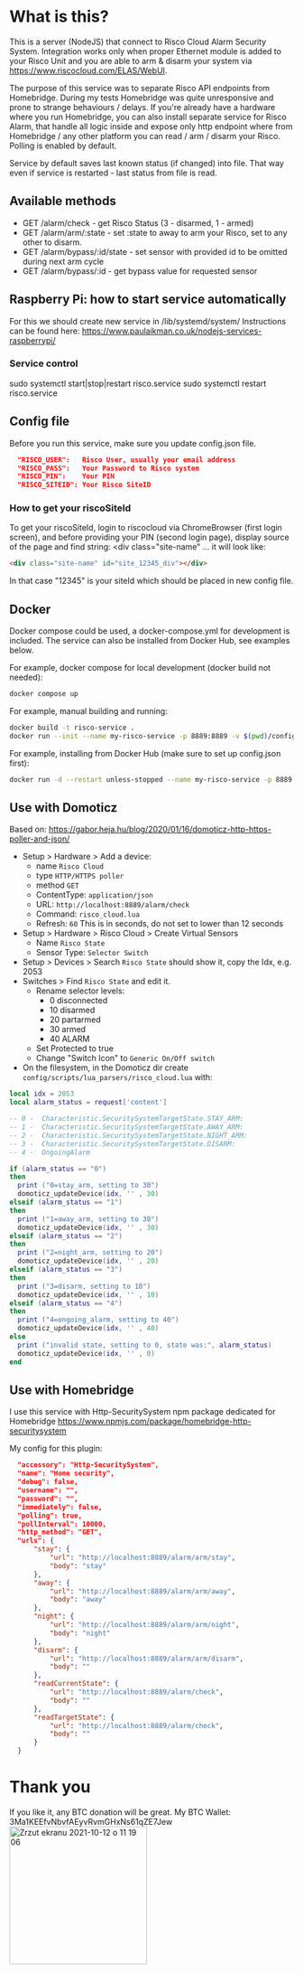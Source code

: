 # What is this?

This is a server (NodeJS) that connect to Risco Cloud Alarm Security System.
Integration works only when proper Ethernet module is added to your Risco Unit and you are able to arm & disarm your system via https://www.riscocloud.com/ELAS/WebUI.

The purpose of this service was to separate Risco API endpoints from Homebridge. During my tests Homebridge was quite unresponsive and prone to strange behaviours / delays. If you're already have a hardware where you run Homebridge, you can also install separate service for Risco Alarm, that handle all logic inside and expose only http endpoint where from Homebridge / any other platform you can read / arm / disarm your Risco. Polling is enabled by default.

Service by default saves last known status (if changed) into file. That way even if service is restarted - last status from file is read.

## Available methods

- GET /alarm/check - get Risco Status (3 - disarmed, 1 - armed)
- GET /alarm/arm/:state - set :state to away to arm your Risco, set to any other to disarm.
- GET /alarm/bypass/:id/state - set sensor with provided id to be omitted during next arm cycle
- GET /alarm/bypass/:id - get bypass value for requested sensor

## Raspberry Pi: how to start service automatically

For this we should create new service in /lib/systemd/system/
Instructions can be found here:
https://www.paulaikman.co.uk/nodejs-services-raspberrypi/

### Service control

sudo systemctl start|stop|restart risco.service
sudo systemctl restart risco.service

## Config file

Before you run this service, make sure you update config.json file.

```json
  "RISCO_USER":   Risco User, usually your email address
  "RISCO_PASS":   Your Password to Risco system
  "RISCO_PIN":    Your PIN
  "RISCO_SITEID": Your Risco SiteID
```

### How to get your riscoSiteId

To get your riscoSiteId, login to riscocloud via ChromeBrowser (first login screen), and before providing your PIN (second login page), display source of the page and find string: <div class="site-name" ... it will look like:

```html
<div class="site-name" id="site_12345_div"></div>
```

In that case "12345" is your siteId which should be placed in new config file.

## Docker

Docker compose could be used, a docker-compose.yml for development is included. The service can also be installed from Docker Hub, see examples below.

For example, docker compose for local development (docker build not needed):

```bash
docker compose up
```

For example, manual building and running:

```bash
docker build -t risco-service .
docker run --init --name my-risco-service -p 8889:8889 -v $(pwd)/config.json:/home/node/code/config.json risco-service
```

For example, installing from Docker Hub (make sure to set up config.json first):

```bash
docker run -d --restart unless-stopped --name my-risco-service -p 8889:8889 -v $(pwd)/config.json:/home/node/code/config.json mdworld/risco-service
```

## Use with Domoticz

Based on: https://gabor.heja.hu/blog/2020/01/16/domoticz-http-https-poller-and-json/



- Setup > Hardware > Add a device:
    - name `Risco Cloud` 
    - type `HTTP/HTTPS poller`
    - method `GET`
    - ContentType: `application/json`
    - URL: `http://localhost:8889/alarm/check`
    - Command: `risco_cloud.lua`
    - Refresh: `60` This is in seconds, do not set to lower than 12 seconds
- Setup > Hardware > Risco Cloud > Create Virtual Sensors
    - Name `Risco State`
    - Sensor Type: `Selector Switch`
- Setup > Devices > Search `Risco State` should show it, copy the Idx, e.g. 2053
- Switches > Find `Risco State` and edit it. 
    - Rename selector levels:
        - 0 disconnected
        - 10 disarmed
        - 20 partarmed
        - 30 armed
        - 40 ALARM
    - Set Protected to true
    - Change "Switch Icon" to `Generic On/Off switch`
- On the filesystem, in the Domoticz dir create `config/scripts/lua_parsers/risco_cloud.lua` with:

```lua
local idx = 2053
local alarm_status = request['content']

-- 0 -  Characteristic.SecuritySystemTargetState.STAY_ARM:
-- 1 -  Characteristic.SecuritySystemTargetState.AWAY_ARM:
-- 2 -  Characteristic.SecuritySystemTargetState.NIGHT_ARM:
-- 3 -  Characteristic.SecuritySystemTargetState.DISARM:
-- 4 -  OngoingAlarm

if (alarm_status == "0")
then
  print ("0=stay_arm, setting to 30")
  domoticz_updateDevice(idx, '' , 30)
elseif (alarm_status == "1")
then
  print ("1=away_arm, setting to 30")
  domoticz_updateDevice(idx, '' , 30)
elseif (alarm_status == "2")
then
  print ("2=night_arm, setting to 20")
  domoticz_updateDevice(idx, '' , 20)
elseif (alarm_status == "3")
then
  print ("3=disarm, setting to 10")
  domoticz_updateDevice(idx, '' , 10)
elseif (alarm_status == "4")
then
  print ("4=ongoing_alarm, setting to 40")
  domoticz_updateDevice(idx, '' , 40)
else
  print ("invalid state, setting to 0, state was:", alarm_status)
  domoticz_updateDevice(idx, '' , 0)
end
```

## Use with Homebridge

I use this service with Http-SecuritySystem npm package dedicated for Homebridge
https://www.npmjs.com/package/homebridge-http-securitysystem

My config for this plugin:

```json
  "accessory": "Http-SecuritySystem",
  "name": "Home security",
  "debug": false,
  "username": "",
  "password": "",
  "immediately": false,
  "polling": true,
  "pollInterval": 10000,
  "http_method": "GET",
  "urls": {
      "stay": {
          "url": "http://localhost:8889/alarm/arm/stay",
          "body": "stay"
      },
      "away": {
          "url": "http://localhost:8889/alarm/arm/away",
          "body": "away"
      },
      "night": {
          "url": "http://localhost:8889/alarm/arm/night",
          "body": "night"
      },
      "disarm": {
          "url": "http://localhost:8889/alarm/arm/disarm",
          "body": ""
      },
      "readCurrentState": {
          "url": "http://localhost:8889/alarm/check",
          "body": ""
      },
      "readTargetState": {
          "url": "http://localhost:8889/alarm/check",
          "body": ""
      }
  }

```


# Thank you
If you like it, any BTC donation will be great. My BTC Wallet: 3Ma1KEEfvNbvfAEyvRvmGHxNs61qZE7Jew
<img width="244" alt="Zrzut ekranu 2021-10-12 o 11 19 06" src="https://user-images.githubusercontent.com/3016639/136928595-3eef3c29-e3ee-449b-95be-364fd5fbdab9.png">
